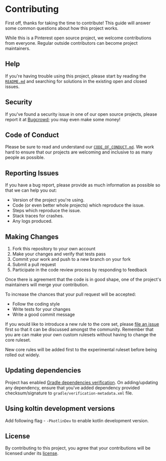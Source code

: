 # Contributing

First off, thanks for taking the time to contribute! This guide will answer
some common questions about how this project works.

While this is a Pinterest open source project, we welcome contributions from
everyone. Regular outside contributors can become project maintainers.

## Help

If you're having trouble using this project, please start by reading the [`README.md`](README.md)
and searching for solutions in the existing open and closed issues.

## Security

If you've found a security issue in one of our open source projects,
please report it at [Bugcrowd](https://bugcrowd.com/pinterest); you may even
make some money!

## Code of Conduct

Please be sure to read and understand our [`CODE_OF_CONDUCT.md`](CODE_OF_CONDUCT.md).
We work hard to ensure that our projects are welcoming and inclusive to as many
people as possible.

## Reporting Issues

If you have a bug report, please provide as much information as possible so that
we can help you out:

- Version of the project you're using.
- Code (or even better whole projects) which reproduce the issue.
- Steps which reproduce the issue.
- Stack traces for crashes.
- Any logs produced.

## Making Changes

1. Fork this repository to your own account
2. Make your changes and verify that tests pass
3. Commit your work and push to a new branch on your fork
4. Submit a pull request
5. Participate in the code review process by responding to feedback

Once there is agreement that the code is in good shape, one of the project's
maintainers will merge your contribution.

To increase the chances that your pull request will be accepted:

- Follow the coding style
- Write tests for your changes
- Write a good commit message

If you would like to introduce a new rule to the core set, please [file an issue](https://github.com/pinterest/ktlint/issues/new)
first so that it can be discussed amongst the community. Remember that you are can make your own custom rulesets
without having to change the core ruleset.

New core rules will be added first to the experimental ruleset before being rolled out widely.

## Updating dependencies

Project has enabled [Gradle dependencies verification](https://docs.gradle.org/6.2/userguide/dependency_verification.html).
On adding/updating any dependency, ensure that you've added dependency provided checksum/signature to `gradle/verification-metadata.xml` file.

## Using koltin development versions

Add following flag - `-PkotlinDev` to enable kotlin development version.

## License

By contributing to this project, you agree that your contributions will be
licensed under its [license](LICENSE).
